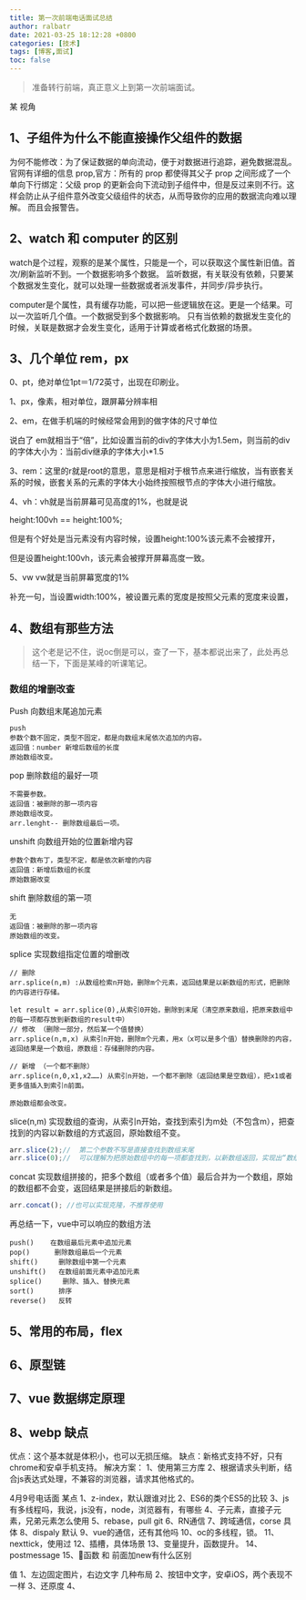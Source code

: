 ```yaml
---
title: 第一次前端电话面试总结
author: ralbatr
date: 2021-03-25 18:12:28 +0800
categories: [技术]
tags: [博客,面试]
toc: false
---
```


> 准备转行前端，真正意义上到第一次前端面试。

某 视角
## 1、子组件为什么不能直接操作父组件的数据
  
  为何不能修改：为了保证数据的单向流动，便于对数据进行追踪，避免数据混乱。官网有详细的信息 prop,官方：所有的 prop 都使得其父子 prop 之间形成了一个单向下行绑定：父级 prop 的更新会向下流动到子组件中，但是反过来则不行。这样会防止从子组件意外改变父级组件的状态，从而导致你的应用的数据流向难以理解。
  而且会报警告。

## 2、watch 和 computer 的区别

  watch是个过程，观察的是某个属性，只能是一个，可以获取这个属性新旧值。首次/刷新监听不到。一个数据影响多个数据。
  监听数据，有关联没有依赖，只要某个数据发生变化，就可以处理一些数据或者派发事件，并同步/异步执行。

  computer是个属性，具有缓存功能，可以把一些逻辑放在这。更是一个结果。可以一次监听几个值。一个数据受到多个数据影响。
  只有当依赖的数据发生变化的时候，关联是数据才会发生变化，适用于计算或者格式化数据的场景。


## 3、几个单位 rem，px
0、pt，绝对单位1pt＝1/72英寸，出现在印刷业。

1、px，像素，相对单位，跟屏幕分辨率相

2、em，在做手机端的时候经常会用到的做字体的尺寸单位

说白了 em就相当于“倍”，比如设置当前的div的字体大小为1.5em，则当前的div的字体大小为：当前div继承的字体大小*1.5

3、rem：这里的r就是root的意思，意思是相对于根节点来进行缩放，当有嵌套关系的时候，嵌套关系的元素的字体大小始终按照根节点的字体大小进行缩放。

4、vh：vh就是当前屏幕可见高度的1%，也就是说

height:100vh == height:100%;

但是有个好处是当元素没有内容时候，设置height:100%该元素不会被撑开，

但是设置height:100vh，该元素会被撑开屏幕高度一致。

5、vw
vw就是当前屏幕宽度的1%

补充一句，当设置width:100%，被设置元素的宽度是按照父元素的宽度来设置，


## 4、数组有那些方法 
> 这个老是记不住，说oc倒是可以，查了一下，基本都说出来了，此处再总结一下，下面是某峰的听课笔记。

### 数组的增删改查

Push 向数组末尾追加元素

```
push 
参数个数不固定，类型不固定，都是向数组末尾依次追加的内容。
返回值：number 新增后数组的长度
原始数组改变。
```

pop 删除数组的最好一项

```
不需要参数。
返回值：被删除的那一项内容
原始数组改变。
arr.lenght-- 删除数组最后一项。
```

 unshift 向数组开始的位置新增内容

```
参数个数布丁，类型不定，都是依次新增的内容
返回值：新增后数组的长度
原始数据改变
```

shift 删除数组的第一项

```
无
返回值：被删除的那一项内容
原始数组的改变。
```

splice 实现数组指定位置的增删改

```
// 删除
arr.splice(n,m) :从数组检索n开始，删除m个元素，返回结果是以新数组的形式，把删除的内容进行存储。

let result = arr.splice(0),从索引0开始，删除到末尾（清空原来数组，把原来数组中的每一项都存放到新数组的result中）
// 修改 （删除一部分，然后某一个值替换）
arr.splice(n,m,x) 从索引n开始，删除m个元素，用x（x可以是多个值）替换删除的内容，返回结果是一个数组，原数组：存储删除的内容。

// 新增 （一个都不删除）
arr.splice(n,0,x1,x2……) 从索引n开始，一个都不删除（返回结果是空数组），把x1或者更多值插入到索引n前面。

原始数组都会改变。

```

slice(n,m) 实现数组的查询，从索引n开始，查找到索引为m处（不包含m），把查找到的内容以新数组的方式返回，原始数组不变。

```javascript
arr.slice(2);//  第二个参数不写是直接查找到数组末尾
arr.slice(0);//	 可以理解为把原始数组中的每一项都查找到，以新数组返回，实现出“数组的克隆”，得到的新数组和原始数组是两个不同的数组（两个不同的堆），但是堆中存储的内容是一致的。
```

concat 实现数组拼接的，把多个数组（或者多个值）最后合并为一个数组，原始的数组都不会变，返回结果是拼接后的新数组。

```javascript
arr.concat(); //也可以实现克隆，不推荐使用
```

再总结一下，vue中可以响应的数组方法
```
push()    在数组最后元素中追加元素
pop()      删除数组最后一个元素
shift()     删除数组中第一个元素
unshift()   在数组前面元素中追加元素
splice()     删除、插入、替换元素
sort()      排序
reverse()   反转
```

## 5、常用的布局，flex

## 6、原型链

## 7、vue 数据绑定原理

## 8、webp 缺点

  优点：这个基本就是体积小，也可以无损压缩。
  缺点：新格式支持不好，只有chrome和安卓手机支持。
  解决方案：
  1、使用第三方库
  2、根据请求头判断，结合js表达式处理，不兼容的浏览器，请求其他格式的。


4月9号电话面 某点
1、z-index，默认跟谁对比
2、ES6的类个ES5的比较
3、js有多线程吗，我说，js没有，node，浏览器有，有哪些
4、子元素，直接子元素，兄弟元素怎么使用
5、rebase，pull git
6、RN通信
7、跨域通信，corse 具体
8、dispaly 默认
9、vue的通信，还有其他吗
10、oc的多线程，锁。
11、nexttick，使用过
12、插槽，具体场景
13、变量提升，函数提升。
14、postmessage
15、函数 和 前面加new有什么区别

值
1、左边固定图片，右边文字 几种布局
2、按钮中文字，安卓iOS，两个表现不一样
3、还原度
4、
